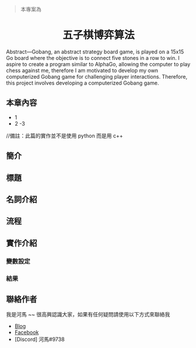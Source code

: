 > 本專案為

# <center> 五子棋博弈算法 </center>

Abstract—Gobang, an abstract strategy board game, is played
on a 15x15 Go board where the objective is to connect five stones
in a row to win. I aspire to create a program similar to AlphaGo,
allowing the computer to play chess against me, therefore I am
motivated to develop my own computerized Gobang game for
challenging player interactions. Therefore, this project involves
developing a computerized Gobang game.

## 本章內容

- 1
- 2
-3 

//備註：此篇的實作並不是使用 python 而是用 c++

## 簡介


## 標題


## 名詞介紹



## 流程


## 實作介紹


### 變數設定


### 結果


## 聯絡作者

我是河馬 ~~ 很高興認識大家，如果有任何疑問請使用以下方式來聯絡我

- [Blog](https://hackmd.io/@HIPP0/notebook)
- [Facebook](https://www.facebook.com/profile.php?id=100008989923059)
- [Discord] 河馬#9738
